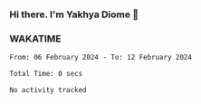 ### Hi there. I'm Yakhya Diome 👋

### WAKATIME
<!--START_SECTION:waka-->

```txt
From: 06 February 2024 - To: 12 February 2024

Total Time: 0 secs

No activity tracked
```

<!--END_SECTION:waka-->
